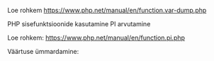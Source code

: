 <?php
var_dump($muutujaNimi);
?>
Loe rohkem https://www.php.net/manual/en/function.var-dump.php

PHP sisefunktsioonide kasutamine
PI arvutamine
<?php
pi();
?>
Loe rohkem: https://www.php.net/manual/en/function.pi.php

Väärtuse ümmardamine:
<?php
round($muutujaNimi, täpsuseVäärtus);
?>